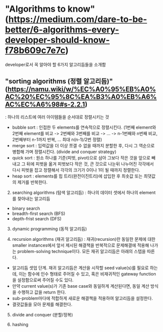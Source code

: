 # "Algorithms to know"(https://medium.com/dare-to-be-better/6-algorithms-every-developer-should-know-f78b609c7e7c)

developer로서 꼭 알아야 할 6가지 알고리듬들을 소개함

## "sorting algorithms (정렬 알고리듬)"(https://namu.wiki/w/%EC%A0%95%EB%A0%AC%20%EC%95%8C%EA%B3%A0%EB%A6%AC%EC%A6%98#s-2.2.1)
: 하나의 리스트에 여러 아이템들을 순서대로 정렬시키는 것

- bubble sort : 인접한 두 elements를 연속적으로 정렬시킨다. (1번째 element와 2번째 element를 비교 -> 2번째와 3번째를 비교 -> ... -> n-1번째와 n번째 비교, 2번째부터 n-1까지 반복, ... 최대 n(n-1)/2번 정렬)
- merge sort : 입력값을 더 이상 쪼갤 수 없을 때까지 분할한 후, 다시 그 역순으로 병합해 가며 정렬시킨다. (divide and conquer strategy)
- quick sort : 원소 하나를 기준(피벗, pivot)으로 삼아 그보다 작은 것을 앞으로 빼내고 그 뒤에 피벗을 옮겨 피벗보다 작은 것, 큰 것으로 나눈뒤 나누어진 각각에서 다시 피벗을 잡고 정렬해서 각각의 크기가 0이나 1이 될 때까지 정렬한다.
- heap sort : elements를 힙 트리(완전이진트리)에 삽입한 후 최솟값 또는 최댓값의 제거를 반복한다.

2. searching algorithms (탐색 알고리듬)
: 하나의 데이터 셋에서 하나의 element를 찾아내는 알고리듬

- binary search
- breadth-first search (BFS)
- depth-frist search (DFS)

3. dynamic programming (동적 알고리듬)

4. recursion algorithms (재귀 알고리듬)
: 재귀(recursion)란 동일한 문제에 대한 smaller instances에서 앞서 제시된 해결책을 반복적으로 문제해결에 적용해 나가는 problem-solving technique이다. 모든 재귀 알고리듬은 아래의 스텝을 따른다.

- 알고리듬 셋업 단계. 재귀 알고리듬은 계산을 시작할 seed value(s)를 필요로 하는데, 이는 함수에 인수 형태로 주어질 수 있고, 혹은 비재귀적인 gateway function을 설정함으로써 주어질 수도 있다.
- 만약 current value(s)가 기존 base case와 동일하게 계산된다면, 동일 계산 방식을 수행하고 값을 return 한다.
- sub-problem마다에 적합하게 새로운 해결책을 적용하여 알고리듬을 설정한다.
- 결괏값들을 모아 문제를 해결한다.

5. divide and conquer (분할/정복)

6. hashing